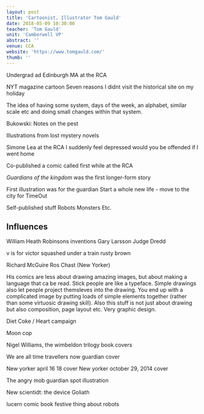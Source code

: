 ```yaml
---
layout: post
title: 'Cartoonist, Illustrator Tom Gauld'
date: 2018-05-09 10:30:00
teacher: 'Tom Gauld'
unit: 'Camberwell VP'
abstract: ''
venue: CCA
website: 'https://www.tomgauld.com/'
thumb: ''
---
```


Undergrad ad Edinburgh
MA at the RCA

NYT magazine cartoon
Seven reasons I didnt visit the historical site on my holiday

The idea of having some system, days of the week, an alphabet, similar scale etc and doing small changes within that system.

Bukowski: Notes on the pest

Illustrations from lost mystery novels

Simone Lea at the RCA
I suddenly feel depressed would you be offended if I went home

Co-published a comic called first while at the RCA

_Guardians of the kingdom_ was the first longer-form story

First illustration was for the guardian
Start a whole new life - move to the city for TimeOut

Self-published stuff
Robots Monsters Etc.

## Influences

William Heath Robinsons inventions
Gary Larsson
Judge Dredd

v is for victor squashed under a train
rusty brown

Richard McGuire
Ros Chast (New Yorker)

His comics are less about drawing amazing images, but about making a language that ca be read. Stick people are like a typeface. Simple drawings also let people project themsleves into the drawing. You end up with a complicated image by putting loads of simple elements together (rather than some virtuosic drawing skill). Also this stuff is not just about drawing but also composition, page layout etc. Very graphic design.

Diet Coke / Heart campaign

Moon cop

Nigel Williams, the wimbeldon trilogy book covers

We are all time travellers now guardian cover

New yorker april 16 18 cover
New yorker october 29, 2014 cover

The angry mob guardian spot illustration

New scientidt: the device
Goliath

lucern comic book festive thing about robots
